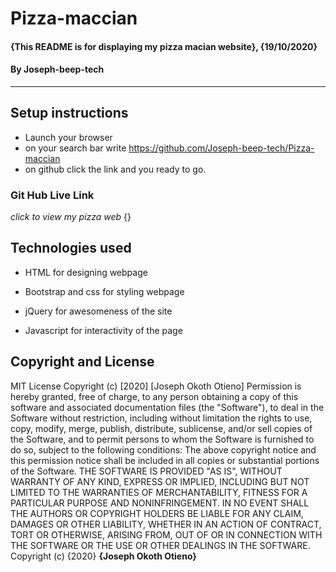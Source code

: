# Pizza-maccian
#### {This README is for displaying my pizza macian website}, {19/10/2020}
#### By **Joseph-beep-tech**    
---
## Setup instructions
* Launch your browser
* on your search bar write https://github.com/Joseph-beep-tech/Pizza-maccian
* on github click the link and you ready to go.
### Git Hub Live Link
*click to view my pizza web*
 {}
 ## Technologies used
 * HTML for designing webpage

 * Bootstrap and css for styling webpage

 * jQuery for awesomeness of the site

 * Javascript for interactivity of the page

## Copyright and License
MIT License
Copyright (c) [2020] [Joseph Okoth Otieno]
Permission is hereby granted, free of charge, to any person obtaining a copy
of this software and associated documentation files (the "Software"), to deal
in the Software without restriction, including without limitation the rights
to use, copy, modify, merge, publish, distribute, sublicense, and/or sell
copies of the Software, and to permit persons to whom the Software is
furnished to do so, subject to the following conditions:
The above copyright notice and this permission notice shall be included in all
copies or substantial portions of the Software.
THE SOFTWARE IS PROVIDED "AS IS", WITHOUT WARRANTY OF ANY KIND, EXPRESS OR
IMPLIED, INCLUDING BUT NOT LIMITED TO THE WARRANTIES OF MERCHANTABILITY,
FITNESS FOR A PARTICULAR PURPOSE AND NONINFRINGEMENT. IN NO EVENT SHALL THE
AUTHORS OR COPYRIGHT HOLDERS BE LIABLE FOR ANY CLAIM, DAMAGES OR OTHER
LIABILITY, WHETHER IN AN ACTION OF CONTRACT, TORT OR OTHERWISE, ARISING FROM,
OUT OF OR IN CONNECTION WITH THE SOFTWARE OR THE USE OR OTHER DEALINGS IN THE
SOFTWARE.
Copyright (c) {2020} **{Joseph Okoth Otieno}**